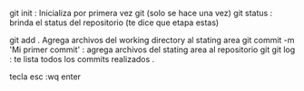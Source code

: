 git init : Inicializa por primera vez git (solo se hace una vez)
git status : brinda el status del repositorio (te dice que etapa estas)

git add .  Agrega archivos del working directory al stating area 
git commit -m 'Mi primer commit' : agrega archivos del stating area al repositorio git
git log : te lista todos los commits realizados
.


tecla esc :wq enter